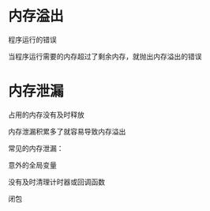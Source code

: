 # 内存溢出 

程序运行的错误

当程序运行需要的内存超过了剩余内存，就抛出内存溢出的错误

# 内存泄漏

占用的内存没有及时释放

内存泄漏积累多了就容易导致内存溢出

常见的内存泄漏：

  意外的全局变量

  没有及时清理计时器或回调函数

  闭包
